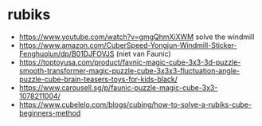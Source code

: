 

# rubiks
- https://www.youtube.com/watch?v=gmgQhmXiXWM   solve the windmill
- https://www.amazon.com/CuberSpeed-Yongjun-Windmill-Sticker-Fenghuolun/dp/B01DJFOVJS (niet van Faunic)
- https://toptoyusa.com/product/favnic-magic-cube-3x3-3d-puzzle-smooth-transformer-magic-puzzle-cube-3x3x3-fluctuation-angle-puzzle-cube-brain-teasers-toys-for-kids-black/
- https://www.carousell.sg/p/faunic-puzzle-magic-cube-3x3-1078211004/
- https://www.cubelelo.com/blogs/cubing/how-to-solve-a-rubiks-cube-beginners-method

